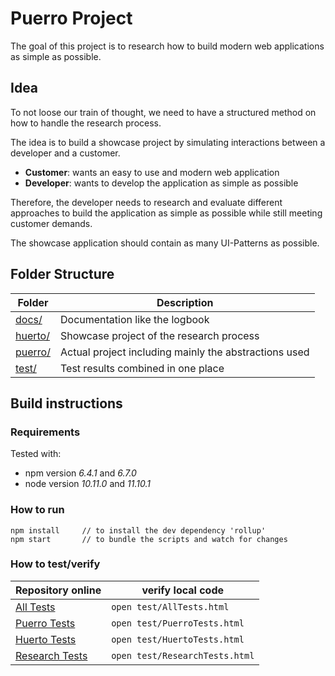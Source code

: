 # Puerro Project

The goal of this project is to research how to build modern web applications as simple as possible.

## Idea

To not loose our train of thought, we need to have a structured method on how to handle the research process.

The idea is to build a showcase project by simulating interactions between a developer and a customer.

- **Customer**: wants an easy to use and modern web application
- **Developer**: wants to develop the application as simple as possible

Therefore, the developer needs to research and evaluate different approaches to build the application
as simple as possible while still meeting customer demands.

The showcase application should contain as many UI-Patterns as possible.

## Folder Structure

| Folder                 | Description                                           |
| ---------------------- | ----------------------------------------------------- |
| [docs/](docs/)         | Documentation like the logbook                        |
| [huerto/](huerto/)     | Showcase project of the research process              |
| [puerro/](puerro/)     | Actual project including mainly the abstractions used |
| [test/](test/)         | Test results combined in one place                    |

## Build instructions

### Requirements

Tested with:

- npm version _6.4.1_ and _6.7.0_
- node version _10.11.0_ and _11.10.1_

### How to run

```
npm install     // to install the dev dependency 'rollup'
npm start       // to bundle the scripts and watch for changes
```

### How to test/verify

| Repository online                         | verify local code              |
| ----------------------------------------- | ------------------------------ |
| [All Tests](test/AllTests.html)           | `open test/AllTests.html`      |
| [Puerro Tests](test/PuerroTests.html)     | `open test/PuerroTests.html`   |
| [Huerto Tests](test/HuertoTests.html)     | `open test/HuertoTests.html`   |
| [Research Tests](test/ResearchTests.html) | `open test/ResearchTests.html` |
